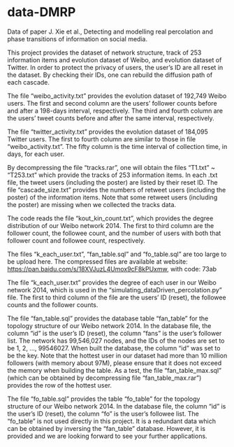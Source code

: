 # data-DMRP
Data of paper J. Xie et al., Detecting and modelling real percolation and phase transitions of information on social media. 

This project provides the dataset of network structure, track of 253 information items and evolution dataset of Weibo, and evolution dataset of Twitter. In order to protect the privacy of users, the user’s ID are all reset in the dataset. By checking their IDs, one can rebuild the diffusion path of each cascade.

The file “weibo_activity.txt” provides the evolution dataset of 192,749 Weibo users. The first and second column are the users’ follower counts before and after a 198-days interval, respectively. The third and fourth column are the users’ tweet counts before and after the same interval, respectively.

The file “twitter_activity.txt” provides the evolution dataset of 184,095 Twitter users. The first to fourth column are similar to those in file “weibo_activity.txt”. The fifty column is the time interval of collection time, in days, for each user.

By decompressing the file “tracks.rar”, one will obtain the files “T1.txt” ~ “T253.txt” which provide the tracks of 253 information items. In each .txt file, the tweet users (including the poster) are listed by their reset ID. The file “cascade_size.txt” provides the numbers of retweet users (including the poster) of the information items. Note that some retweet users (including the poster) are missing when we collected the tracks data.

The code reads the file “kout_kin_count.txt”, which provides the degree distribution of our Weibo network 2014. The first to third column are the follower count, the followee count, and the number of users with both that follower count and followee count, respectively.

The files “k_each_user.txt”, “fan_table.sql” and “fo_table.sql” are too large to be upload here. The compressed files are available at website: https://pan.baidu.com/s/18XVJuzL4Umox9cF8kPUxmw, with code: 73ab

The file “k_each_user.txt” provides the degree of each user in our Weibo network 2014, which is used in the “simulating_dataDriven_percolation.py” file. The first to third column of the file are the users’ ID (reset), the followee counts and the follower counts.

The file “fan_table.sql” provides the database table “fan_table” for the topology structure of our Weibo network 2014. In the database file, the column “id” is the user’s ID (reset), the column “fans” is the user’s follower list. The network has 99,546,027 nodes, and the IDs of the nodes are set to be 1, 2, …, 99546027. When built the database, the column “id” was set to be the key. Note that the hottest user in our dataset had more than 10 million followers (with memory about 97M), please ensure that it does not exceed the memory when building the table. As a test, the file “fan_table_max.sql” (which can be obtained by decompressing file “fan_table_max.rar”) provides the row of the hottest user.

The file “fo_table.sql” provides the table “fo_table” for the topology structure of our Weibo network 2014. In the database file, the column “id” is the user’s ID (reset), the column “fo” is the user’s followee list. The “fo_table” is not used directly in this project. It is a redundant data which can be obtained by inversing the “fan_table” database. However, it is provided and we are looking forward to see your further applications.

